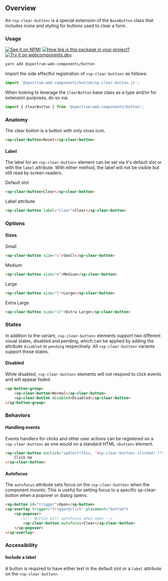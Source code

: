 ## Overview

An `<sp-clear-button>` is a special extension of the `BaseButton` class that includes icons and styling for buttons used to clear a form.

### Usage

[![See it on NPM!](https://img.shields.io/npm/v/@spectrum-web-components/button?style=for-the-badge)](https://www.npmjs.com/package/@spectrum-web-components/button)
[![How big is this package in your project?](https://img.shields.io/bundlephobia/minzip/@spectrum-web-components/button?style=for-the-badge)](https://bundlephobia.com/result?p=@spectrum-web-components/button)
[![Try it on webcomponents.dev](https://img.shields.io/badge/Try%20it%20on-webcomponents.dev-green?style=for-the-badge)](https://webcomponents.dev/edit/collection/fO75441E1Q5ZlI0e9pgq/Zjc3o94DWuBkT4ve3dny/src/index.ts)

```zsh
yarn add @spectrum-web-components/button
```

Import the side effectful registration of `<sp-clear-button>` as follows:

```ts
import '@spectrum-web-components/button/sp-clear-button.js';
```

When looking to leverage the `ClearButton` base class as a type and/or for extension purposes, do so via:

```ts
import { ClearButton } from '@spectrum-web-components/button';
```

### Anatomy

The clear button is a button with only close icon.

```html
<sp-clear-button>Reset</sp-clear-button>
```

#### Label

The label for an `<sp-clear-button>` element can be set via it's default slot or with the `label` attribute. With either method, the label will not be visible but still read by screen readers.

<sp-tabs selected="attribute" auto label="Labelling a button">
<sp-tab value="slot">Default slot</sp-tab>
<sp-tab-panel value="slot">

```html demo
<sp-clear-button>Clear</sp-clear-button>
```

</sp-tab-panel>
<sp-tab value="attribute">Label attribute</sp-tab>
<sp-tab-panel value="attribute">

```html demo
<sp-clear-button label="Clear">Clear</sp-clear-button>
```

</sp-tab-panel>
</sp-tabs>

### Options

#### Sizes

<sp-tabs selected="m" auto label="Size attribute options">
<sp-tab value="s">Small</sp-tab>
<sp-tab-panel value="s">

```html demo
<sp-clear-button size="s">Small</sp-clear-button>
```

</sp-tab-panel>
<sp-tab value="m">Medium</sp-tab>
<sp-tab-panel value="m">

```html demo
<sp-clear-button size="m">Medium</sp-clear-button>
```

</sp-tab-panel>
<sp-tab value="l">Large</sp-tab>
<sp-tab-panel value="l">

```html demo
<sp-clear-button size="l">Large</sp-clear-button>
```

</sp-tab-panel>
<sp-tab value="xl">Extra Large</sp-tab>
<sp-tab-panel value="xl">

```html demo
<sp-clear-button size="xl">Extra Large</sp-clear-button>
```

</sp-tab-panel>
</sp-tabs>

### States

In addition to the variant, `<sp-clear-button>` elements support two different visual states, disabled and pending, which can be applied by adding the attribute `disabled` or `pending` respectively. All `<sp-clear-button>` variants support these states.

#### Disabled

While disabled, `<sp-clear-button>` elements will not respond to click events and will appear faded.

```html
<sp-button-group>
    <sp-clear-button>Normal</sp-clear-button>
    <sp-clear-button disabled>Disabled</sp-clear-button>
</sp-button-group>
```

### Behaviors

#### Handling events

Events handlers for clicks and other user actions can be registered on a
`<sp-clear-button>` as one would on a standard HTML `<button>` element.

```html
<sp-clear-button onclick="spAlert(this, '<sp-clear-button> clicked!')">
    Click me
</sp-clear-button>
```

#### Autofocus

The `autofocus` attribute sets focus on the `<sp-clear-button>` when the component
mounts. This is useful for setting focus to a specific sp-clear-button when a
popover or dialog opens.

```html
<sp-button id="trigger">Open</sp-button>
<sp-overlay trigger="trigger@click" placement="bottom">
    <sp-popover>
        <!-- Button will autofocus when open -->
        <sp-clear-button autofocus>Clear</sp-clear-button>
    </sp-popover>
</sp-overlay>
```

### Accessibility

#### Include a label

A button is required to have either text in the default slot or a `label` attribute on the `<sp-clear-button>`.
